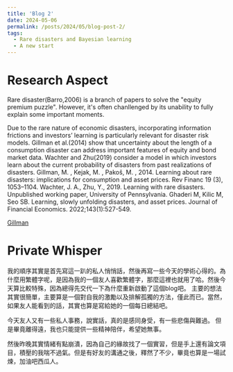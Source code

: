```yaml
---
title: 'Blog 2'
date: 2024-05-06
permalink: /posts/2024/05/blog-post-2/
tags:
  - Rare disasters and Bayesian learning
  - A new start
---
```



Research Aspect
======
Rare disaster(Barro,2006) is a branch of papers to solve the "equity premium puzzle". However, it's often chanllenged by its unability to fully explain some important moments.

Due to the rare nature of economic disasters, incorporating information frictions and investors’ learning is particularly relevant for disaster risk models. Gillman et al.(2014) show that uncertainty about the length of a consumption disaster can address important features of equity and bond market data. Wachter and Zhu(2019) consider a model in which investors learn about the current probability of disasters from past realizations of disasters. 
Gillman, M. , Kejak, M. , Pakoš, M. , 2014. Learning about rare disasters: implications for consumption and asset prices. Rev Financ 19 (3), 1053–1104.
Wachter, J. A., Zhu, Y., 2019. Learning with rare disasters. Unpublished working paper, University of Pennsylvania.
Ghaderi M, Kilic M, Seo SB. Learning, slowly unfolding disasters, and asset prices. Journal of Financial Economics. 2022;143(1):527-549.

[Gillman](../images/Gillman.png)

Private Whisper
======
我的順序其實是首先寫這一趴的私人悄悄話，然後再寫一些今天的學術心得的。為什麼用繁體字呢，是因為我的一個友人喜歡繁體字，那麼這裡也就用了哈。然後今天算比較特殊，因為總得先交代一下為什麼重新啟動了這個blog吧。
主要的想法其實很簡單，主要算是一個對自我的激勵以及排解孤獨的方法，僅此而已。當然，如果友人能看到的話，其實也算是寫給她的一個每日總結吧。

今天友人又有一些私人事務，說實話，真的是感同身受，有一些悲傷與難過。
但是畢竟離得遠，我也只能提供一些精神陪伴，希望她無事。

然後昨晚其實情緒有點崩潰，因為自己的緣故找了一個實習，但是手上還有論文項目，積壓的我喘不過氣。但是有好友的溝通之後，釋然了不少，畢竟也算是一場試煉，加油吧西瓜人。




